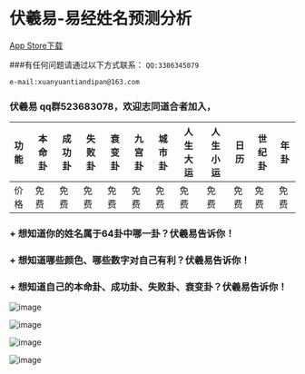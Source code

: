 # 伏羲易-易经姓名预测分析

[App Store下载](https://itunes.apple.com/cn/app/fu-xi-yi-yi-jing-xing-ming/id1099808769?mt=8)

###有任何问题请通过以下方式联系：
``
QQ:3386345079     
``

``
e-mail:xuanyuantiandipan@163.com      
``     


### 伏羲易 qq群523683078，欢迎志同道合者加入，






| 功能 | 本命卦 | 成功卦 | 失败卦 | 衰变卦 | 九宫卦 | 城市卦 | 人生大运 | 人生小运 | 日历 | 世纪卦 | 年卦 |
|:----| ----- | --- | --- | --- | --- | --- | --- | --- | --- | --- | --- |
| 价格 | 免费  | 免费 | 免费 | 免费 | 免费 | 免费 | 免费 | 免费 | 免费 | 免费 | 免费 | 免费 |



### + 想知道你的姓名属于64卦中哪一卦？伏羲易告诉你！    
### + 想知道哪些颜色、哪些数字对自己有利？伏羲易告诉你！   
### + 想知道自己的本命卦、成功卦、失败卦、衰变卦？伏羲易告诉你！



![image](https://raw.githubusercontent.com/mengzhihoing/json/master/3.png)  





![image](https://raw.githubusercontent.com/mengzhihoing/json/master/2.png)   




![image](https://raw.githubusercontent.com/mengzhihoing/json/master/1.png)

![image](https://raw.githubusercontent.com/mengzhihoing/json/master/4.png)